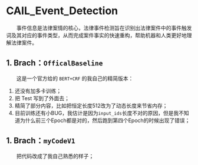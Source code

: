 # CAIL_Event_Detection
&emsp;&emsp;事件信息是法律案情的核心，法律事件检测旨在识别出法律案件中的事件触发词及其对应的事件类型，从而完成案件事实的快速重构，帮助机器和人类更好地理解法律案件。

## 1. Brach：`OfficalBaseline`

&emsp;&emsp;这是一个官方给的 `BERT+CRF` 的我自己的精简版本：
1. 还没有加多卡训练；
2. 把 Test 写到了外面去；
3. 精简了部分内容，比如把恒定长度512改为了动态长度来节省内存；
4. 目前训练还有小BUG，我估计是因为`input_ids`长度不对的原因，但是我不知道为什么前三个Epoch都是对的，然后跑到第四个Epoch的时候出现了错误；

## 1. Brach：`myCodeV1`

&emsp;&emsp;把代码改成了我自己熟悉的样子；
